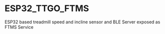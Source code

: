 # ESP32_TTGO_FTMS
ESP32 based treadmill speed and incline sensor and BLE Server exposed as FTMS Service
